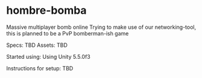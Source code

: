 # hombre-bomba

Massive multiplayer bomb online
Trying to make use of our networking-tool, this is planned to be a PvP bomberman-ish game

Specs: TBD
Assets: TBD

Started using:
Using Unity 5.5.0f3

Instructions for setup:
TBD
